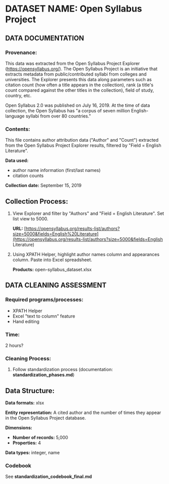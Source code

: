 # DATASET NAME: Open Syllabus Project

## DATA DOCUMENTATION

### Provenance:

This data was extracted from the Open Syllabus Project Explorer (<https://opensyllabus.org/>). The Open Syllabus Project is an initiative that extracts metadata from public/contributed syllabi from colleges and universities. The Explorer presents this data along parameters such as citation count (how often a title appears in the collection), rank (a title's count compared against the other titles in the collection), field of study, country, etc.

Open Syllabus 2.0 was published on July 16, 2019. At the time of data collection, the Open Syllabus has "a corpus of seven million English-language syllabi from over 80 countries."

### Contents:

This file contains author attribution data ("Author" and "Count") extracted from the Open Syllabus Project Explorer results, filtered by "Field = English Literature".

**Data used:** 

- author name information (first/last names)
- citation counts

**Collection date:** September 15, 2019



## Collection Process:

1. View Explorer and filter by "Authors" and "Field = English Literature". Set list view to 5000.

   **URL:** [https://opensyllabus.org/results-list/authors?size=5000&fields=English%20Literature](https://opensyllabus.org/results-list/authors?size=5000&fields=English Literature)

2. Using XPATH Helper, highlight author names column and appearances column. Paste into Excel spreadsheet.

   **Products:** open-syllabus_dataset.xlsx



## DATA CLEANING ASSESSMENT

### Required programs/processes:

- XPATH Helper
- Excel "text to column" feature
- Hand editing

### Time:

2 hours?

### Cleaning Process: 

1. Follow standardization process (documentation: **standardization_phases.md**)



## Data Structure:

**Data formats:** xlsx

**Entity representation:** A cited author and the number of times they appear in the Open Syllabus Project database.

**Dimensions:** 

- **Number of records:** 5,000
- **Properties:** 4

**Data types:** integer, name

### Codebook

See **standardization_codebook_final.md**